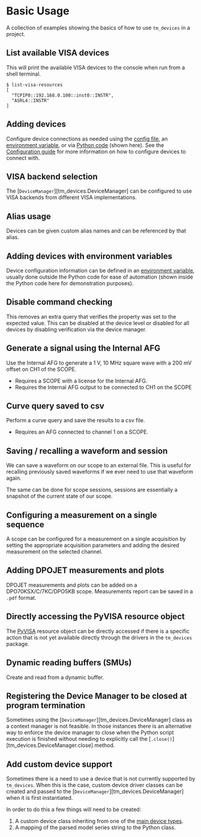 # Basic Usage

A collection of examples showing the basics of how to use `tm_devices` in a
project.

## List available VISA devices

This will print the available VISA devices to the console when run from a shell terminal.

```console
$ list-visa-resources
[
  "TCPIP0::192.168.0.100::inst0::INSTR",
  "ASRL4::INSTR"
]
```

## Adding devices

Configure device connections as needed using the
[config file](configuration.md#config-file), an
[environment variable](configuration.md#environment-variable), or
via [Python code](configuration.md#python-code) (shown here). See the
[Configuration guide](configuration.md) for more information on how to
configure devices to connect with.

<!--codeinclude-->
[](../examples/miscellaneous/adding_devices.py)
<!--/codeinclude-->

## VISA backend selection

The [`DeviceManager`][tm_devices.DeviceManager] can be configured to use VISA backends from different VISA implementations.

<!--codeinclude-->
[](../examples/miscellaneous/visa_connection_selectivity.py)
<!--/codeinclude-->

## Alias usage

Devices can be given custom alias names and can be referenced by that alias.

<!--codeinclude-->
[](../examples/miscellaneous/alias_usage.py)
<!--/codeinclude-->

## Adding devices with environment variables

Device configuration information can be defined in an
[environment variable](configuration.md#environment-variable), usually done
outside the Python code for ease of automation
(shown inside the Python code here for demonstration purposes).

<!--codeinclude-->
[](../examples/miscellaneous/adding_devices_with_env_var.py)
<!--/codeinclude-->

## Disable command checking

This removes an extra query that verifies the property was set to the expected
value. This can be disabled at the device level or disabled for all devices by
disabling verification via the device manager.

<!--codeinclude-->
[](../examples/miscellaneous/disable_command_verification.py)
<!--/codeinclude-->

## Generate a signal using the Internal AFG

Use the Internal AFG to generate a 1 V, 10 MHz square wave with a 200 mV offset
on CH1 of the SCOPE.

- Requires a SCOPE with a license for the Internal AFG.
- Requires the Internal AFG output to be connected to CH1 on the SCOPE

<!--codeinclude-->
[](../examples/scopes/tekscope/generate_internal_afg_signal.py)
<!--/codeinclude-->

## Curve query saved to csv

Perform a curve query and save the results to a csv file.

- Requires an AFG connected to channel 1 on a SCOPE.

<!--codeinclude-->
[](../examples/scopes/tekscope/basic_curve_query.py)
<!--/codeinclude-->

## Saving / recalling a waveform and session

We can save a waveform on our scope to an external file. This is useful for
recalling previously saved waveforms if we ever need to use that waveform again.

The same can be done for scope sessions, sessions are essentially a snapshot of
the current state of our scope.

<!--codeinclude-->
[](../examples/scopes/tekscope/basic_save_recall.py)
<!--/codeinclude-->

## Configuring a measurement on a single sequence

A scope can be configured for a measurement on a single acquisition by setting the appropriate acquisition parameters
and adding the desired measurement on the selected channel.

<!--codeinclude-->
[](../examples/scopes/tekscope/get_acquisition_data.py)
<!--/codeinclude-->

## Adding DPOJET measurements and plots

DPOJET measurements and plots can be added on a DPO70KSX/C/7KC/DPO5KB scope.
Measurements report can be saved in a `.pdf` format.

<!--codeinclude-->
[](../examples/scopes/tekscope_70k/dpojet/adding_dpojet_measurements.py)
<!--/codeinclude-->

## Directly accessing the PyVISA resource object

The [PyVISA](https://pyvisa.readthedocs.io/en/latest/) resource object can be directly
accessed if there is a specific action that is not yet available directly through
the drivers in the `tm_devices` package.

<!--codeinclude-->
[](../examples/miscellaneous/pyvisa_resource_access.py)
<!--/codeinclude-->

## Dynamic reading buffers (SMUs)

Create and read from a dynamic buffer.

<!--codeinclude-->
[](../examples/source_measure_units/2600/reading_dynamic_buffers.py)
<!--/codeinclude-->

## Registering the Device Manager to be closed at program termination

Sometimes using the [`DeviceManager`][tm_devices.DeviceManager] class as a context manager is not feasible.
In those instances there is an alternative way to enforce the device manager to
close when the Python script execution is finished without needing to explicitly
call the [`.close()`][tm_devices.DeviceManager.close] method.

<!--codeinclude-->
[](../examples/miscellaneous/register_dm_atexit.py)
<!--/codeinclude-->

## Add custom device support

Sometimes there is a need to use a device that is not currently supported by
`tm_devices`. When this is the case, custom device driver classes can be created
and passed to the [`DeviceManager`][tm_devices.DeviceManager] when it is
first instantiated.

In order to do this a few things will need to be created:

1. A custom device class inheriting from one of the
    [main device types](advanced/architecture.md#main-device-types).
2. A mapping of the parsed model series string to the Python class.

<!--codeinclude-->
[](../examples/miscellaneous/custom_device_driver_support.py)
<!--/codeinclude-->
